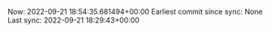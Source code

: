 Now: 2022-09-21 18:54:35.681494+00:00 Earliest commit since sync: None Last sync: 2022-09-21 18:29:43+00:00
